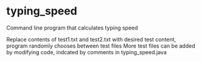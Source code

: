 # typing_speed
Command line program that calculates typing speed  

  Replace contents of test1.txt and test2.txt with desired test content, program randomly chooses between test files
  More test files can be added by modifying code, indcated by comments in typing_speed.java
